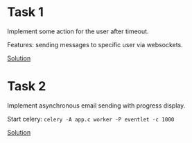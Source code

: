 # Task 1

Implement some action for the user after timeout.

Features: sending messages to specific user via websockets. 

[Solution](expire/app.py)

# Task 2

Implement asynchronous email sending with progress display.

Start celery: `celery -A app.c worker -P eventlet -c 1000`

[Solution](display_progress/app.py)
